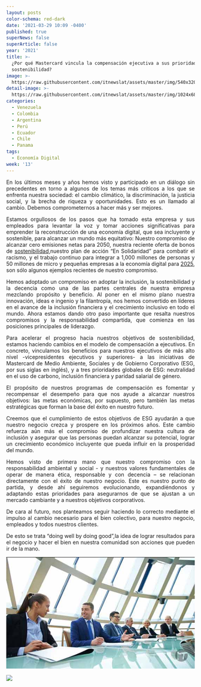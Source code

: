 ```yaml
---
layout: posts
color-schema: red-dark
date: '2021-03-29 10:09 -0400'
published: true
superNews: false
superArticle: false
year: '2021'
title: >-
  ¿Por qué Mastercard vincula la compensación ejecutiva a sus prioridades de
  sostenibilidad?
image: >-
  https://raw.githubusercontent.com/itnewslat/assets/master/img/540x320/Ejecutivos-Reunidos-p.jpg
detail-image: >-
  https://raw.githubusercontent.com/itnewslat/assets/master/img/1024x680/Ejecutivos-Reunidos-g.jpg
categories:
  - Venezuela
  - Colombia
  - Argentina
  - Perú
  - Ecuador
  - Chile
  - Panama
tags:
  - Economía Digital
week: '13'
---
```

<p style="text-align: justify;">En los últimos meses y años hemos visto y participado en un diálogo sin precedentes en torno a algunos de los temas más críticos a los que se enfrenta nuestra sociedad: el cambio climático, la discriminación, la justicia social, y la brecha de riqueza y oportunidades. Esto es un llamado al cambio. Debemos comprometernos a hacer más y ser mejores.</p>
<p style="text-align: justify;">Estamos orgullosos de los pasos que ha tomado esta empresa y sus empleados para levantar la voz y tomar acciones significativas para emprender la reconstrucción de una economía digital, que sea incluyente y sostenible, para alcanzar un mundo más equitativo: Nuestro compromiso de alcanzar cero emisiones netas para 2050, nuestra reciente oferta de bonos de <a href="https://www.mastercard.com/news/press/2021/march/mastercard-issues-600-million-sustainability-bond/">sostenibilidad,</a>nuestro plan de acción “En Solidaridad” para combatir el racismo, y el trabajo continuo para integrar a 1,000 millones de personas y 50 millones de micro y pequeñas empresas a la economía digital para <a href="https://www.mastercard.com/news/perspectives/featured-topics/one-billion-and-beyond/">2025</a>, son sólo algunos ejemplos recientes de nuestro compromiso.</p>
<p style="text-align: justify;">Hemos adoptado un compromiso en adoptar la inclusión, la sostenibilidad y la decencia como una de las partes centrales de nuestra empresa mezclando propósito y beneficio. Al poner en el mismo plano nuestra innovación, ideas e ingenio y la filantropía, nos hemos convertido en líderes en el avance de la inclusión financiera y el crecimiento inclusivo en todo el mundo. Ahora estamos dando otro paso importante que resalta nuestros compromisos y la responsabilidad compartida, que comienza en las posiciones principales de liderazgo.</p>
<p style="text-align: justify;">Para acelerar el progreso hacia nuestros objetivos de sostenibilidad, estamos haciendo cambios en el modelo de compensación a ejecutivos. En concreto, vinculamos los beneficios para nuestros ejecutivos de más alto nivel -vicepresidentes ejecutivos y superiores- a las iniciativas de Mastercard de Medio Ambiente, Sociales y de Gobierno Corporativo (ESG, por sus siglas en inglés), y a tres prioridades globales de ESG: neutralidad en el uso de carbono, inclusión financiera y paridad salarial de género.</p>
<p style="text-align: justify;">El propósito de nuestros programas de compensación es fomentar y recompensar el desempeño para que nos ayude a alcanzar nuestros objetivos: las metas económicas, por supuesto, pero también las metas estratégicas que forman la base del éxito en nuestro futuro.</p>
<p style="text-align: justify;">Creemos que el cumplimiento de estos objetivos de ESG ayudarán a que nuestro negocio crezca y prospere en los próximos años. Este cambio refuerza aún más el compromiso de profundizar nuestra cultura de inclusión y asegurar que las personas puedan alcanzar su potencial, lograr un crecimiento económico incluyente que pueda influir en la prosperidad del mundo.</p>
<p style="text-align: justify;">Hemos visto de primera mano que nuestro compromiso con la responsabilidad ambiental y social - y nuestros valores fundamentales de operar de manera ética, responsable y con decencia – se relacionan directamente con el éxito de nuestro negocio. Este es nuestro punto de partida, y desde ahí seguiremos evolucionando, expandiéndonos y adaptando estas prioridades para asegurarnos de que se ajustan a un mercado cambiante y a nuestros objetivos corporativos.</p>
<p style="text-align: justify;">De cara al futuro, nos planteamos seguir haciendo lo correcto mediante el impulso al cambio necesario para el bien colectivo, para nuestro negocio, empleados y todos nuestros clientes.</p>
<p style="text-align: justify;">De esto se trata “doing well by doing good”,la idea de lograr resultados para el negocio y hacer el bien en nuestra comunidad son acciones que pueden ir de la mano.</p>

![](https://raw.githubusercontent.com/itnewslat/assets/master/img/540x320/Ejecutivos-Reunidos-p.jpg)

<img src="https://tracker.metricool.com/c3po.jpg?hash=56f88a41e39ab42c063cc51676587a04"/>
